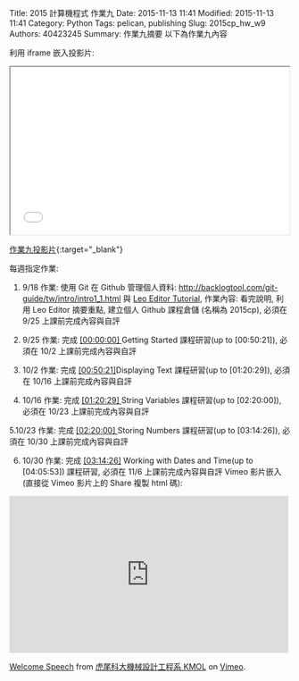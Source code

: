 Title: 2015 計算機程式 作業九
Date: 2015-11-13 11:41
Modified: 2015-11-13 11:41
Category: Python
Tags: pelican, publishing
Slug: 2015cp_hw_w9
Authors: 40423245
Summary: 作業九摘要
以下為作業九內容

利用 iframe 嵌入投影片:

<iframe src="40423245_cp_w9.html" width="500" height="300"></iframe>

[作業九投影片](40423245_cp_w9.html){:target="_blank"}

每週指定作業:

1.  9/18 作業: 使用 Git 在 Github 管理個人資料: <a href="http://backlogtool.com/git-guide/tw/intro/intro1_1.html">http://backlogtool.com/git-guide/tw/intro/intro1_1.html</a> 與 <a href="https://leoeditor-coursemdetw.rhcloud.com/get_page?heading=Leo%20Editor%20Tutorial">Leo Editor Tutorial</a>, 作業內容: 看完說明, 利用 Leo Editor 摘要重點, 建立個人 Github 課程倉儲 (名稱為 2015cp), 必須在 9/25 上課前完成內容與自評

2.  9/25 作業: 完成 <a href="https://www.youtube.com/watch?v=9uq3w6JJS00&feature=autoshare&t=00h00m00s">[00:00:00] </a>Getting Started 課程研習(up to [00:50:21]), 必須在 10/2 上課前完成內容與自評

3. 10/2 作業: 完成  <a href="https://www.youtube.com/watch?v=9uq3w6JJS00&feature=autoshare&t=00h50m21s">[00:50:21]</a>Displaying Text 課程研習(up to [01:20:29]), 必須在 10/16 上課前完成內容與自評

4. 10/16 作業: 完成 <a href="https://www.youtube.com/watch?v=9uq3w6JJS00&feature=autoshare&t=01h20m29s">[01:20:29] </a> String Variables 課程研習(up to [02:20:00]), 必須在 10/23 上課前完成內容與自評

 5.10/23 作業: 完成  <a href="https://www.youtube.com/watch?v=9uq3w6JJS00&feature=autoshare&t=02h20m00s">[02:20:00] </a>Storing Numbers 課程研習(up to [03:14:26]), 必須在 10/30 上課前完成內容與自評

 6. 10/30 作業: 完成 <a href="https://www.youtube.com/watch?v=9uq3w6JJS00&feature=autoshare&t=03h14m26s">[03:14:26]</a> Working with Dates and Time(up to [04:05:53]) 課程研習, 必須在 11/6 上課前完成內容與自評
Vimeo 影片嵌入(直接從 Vimeo 影片上的 Share 複製 html 碼):

<iframe src="https://player.vimeo.com/video/137724068" width="500" height="281" frameborder="0" webkitallowfullscreen mozallowfullscreen allowfullscreen></iframe> <p><a href="https://vimeo.com/137724068">Welcome Speech</a> from <a href="https://vimeo.com/user24079973">虎尾科大機械設計工程系 KMOL</a> on <a href="https://vimeo.com">Vimeo</a>.</p>
